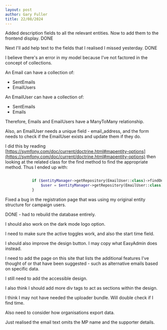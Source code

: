 ```yaml
---
layout: post
author: Gary Fuller
title: 22/08/2024
---
```


Added description fields to all the relevant entities. Now to add them to the frontend display. DONE

Next I'll add help text to the fields that I realised I missed yesterday. DONE

I believe there's an error in my model because I've not factored in the concept of collections.

An Email can have a collection of:

+ SentEmails
+ EmailUsers

An EmailUser can have a collection of:

+ SentEmails
+ Emails

Therefore, Emails and EmailUsers have a ManyToMany relationship. 

Also, an EmailUser needs a unique field - email_address, and the form needs to check if the EmailUser exists and update them if they do.

I did this by reading [https://symfony.com/doc/current/doctrine.html#mapentity-options](https://symfony.com/doc/current/doctrine.html#mapentity-options) then looking at the related class for the find method to find the appropriate method. Thus I ended up with:

```php

            if ($entityManager->getRepository(EmailUser::class)->findOneBy(['email'=>$form->get('email')->getData()])) {
                $user = $entityManager->getRepository(EmailUser::class)->findOneBy(['email'=>$form->get('email')->getData()]);
            }

```

Fixed a bug in the registration page that was using my original entity structure for campaign users.

DONE - had to rebuild the database entirely.

I should also work on the dark mode logo option. 

I need to make sure the active toggles work, and also the start time field.

I should also improve the design button. I may copy what EasyAdmin does instead. 

I need to add the page on this site that lists the additional features I've thought of or that have been suggested - such as alternative emails based on specific data.

I still need to add the accessible design.

I also think I should add more div tags to act as sections within the design.

I think I may not have needed the uploader bundle. Will double check if I find time.

Also need to consider how organisations export data.

Just realised the email text omits the MP name and the supporter details.

